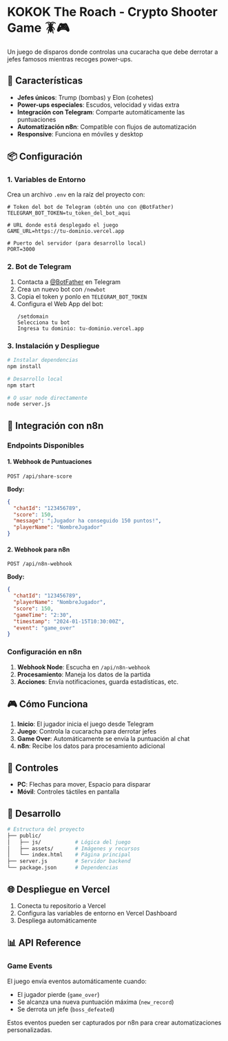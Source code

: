 # KOKOK The Roach - Crypto Shooter Game 🪳🎮

Un juego de disparos donde controlas una cucaracha que debe derrotar a jefes famosos mientras recoges power-ups.

## 🚀 Características

- **Jefes únicos**: Trump (bombas) y Elon (cohetes)
- **Power-ups especiales**: Escudos, velocidad y vidas extra
- **Integración con Telegram**: Comparte automáticamente las puntuaciones
- **Automatización n8n**: Compatible con flujos de automatización
- **Responsive**: Funciona en móviles y desktop

## 📦 Configuración

### 1. Variables de Entorno

Crea un archivo `.env` en la raíz del proyecto con:

```env
# Token del bot de Telegram (obtén uno con @BotFather)
TELEGRAM_BOT_TOKEN=tu_token_del_bot_aqui

# URL donde está desplegado el juego
GAME_URL=https://tu-dominio.vercel.app

# Puerto del servidor (para desarrollo local)
PORT=3000
```

### 2. Bot de Telegram

1. Contacta a [@BotFather](https://t.me/BotFather) en Telegram
2. Crea un nuevo bot con `/newbot`
3. Copia el token y ponlo en `TELEGRAM_BOT_TOKEN`
4. Configura el Web App del bot:
   ```
   /setdomain
   Selecciona tu bot
   Ingresa tu dominio: tu-dominio.vercel.app
   ```

### 3. Instalación y Despliegue

```bash
# Instalar dependencias
npm install

# Desarrollo local
npm start

# O usar node directamente
node server.js
```

## 🤖 Integración con n8n

### Endpoints Disponibles

#### 1. Webhook de Puntuaciones
```
POST /api/share-score
```

**Body:**
```json
{
  "chatId": "123456789",
  "score": 150,
  "message": "¡Jugador ha conseguido 150 puntos!",
  "playerName": "NombreJugador"
}
```

#### 2. Webhook para n8n
```
POST /api/n8n-webhook
```

**Body:**
```json
{
  "chatId": "123456789",
  "playerName": "NombreJugador",
  "score": 150,
  "gameTime": "2:30",
  "timestamp": "2024-01-15T10:30:00Z",
  "event": "game_over"
}
```

### Configuración en n8n

1. **Webhook Node**: Escucha en `/api/n8n-webhook`
2. **Procesamiento**: Maneja los datos de la partida
3. **Acciones**: Envía notificaciones, guarda estadísticas, etc.

## 🎮 Cómo Funciona

1. **Inicio**: El jugador inicia el juego desde Telegram
2. **Juego**: Controla la cucaracha para derrotar jefes
3. **Game Over**: Automáticamente se envía la puntuación al chat
4. **n8n**: Recibe los datos para procesamiento adicional

## 📱 Controles

- **PC**: Flechas para mover, Espacio para disparar
- **Móvil**: Controles táctiles en pantalla

## 🔧 Desarrollo

```bash
# Estructura del proyecto
├── public/
│   ├── js/           # Lógica del juego
│   ├── assets/       # Imágenes y recursos
│   └── index.html    # Página principal
├── server.js         # Servidor backend
└── package.json      # Dependencias
```

## 🌐 Despliegue en Vercel

1. Conecta tu repositorio a Vercel
2. Configura las variables de entorno en Vercel Dashboard
3. Despliega automáticamente

## 📊 API Reference

### Game Events

El juego envía eventos automáticamente cuando:
- El jugador pierde (`game_over`)
- Se alcanza una nueva puntuación máxima (`new_record`)
- Se derrota un jefe (`boss_defeated`)

Estos eventos pueden ser capturados por n8n para crear automatizaciones personalizadas.
